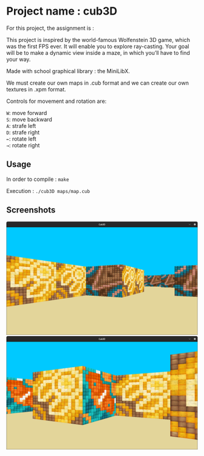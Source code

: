 # Project name : cub3D

For this project, the assignment is : 

This project is inspired by the world-famous Wolfenstein 3D game, which was the first FPS ever. It will enable you to explore ray-casting. Your goal will be to make a dynamic view inside a maze, in which you’ll have to find your way.

Made with school graphical library : the MiniLibX.

We must create our own maps in .cub format and we can create our own textures in .xpm format.

Controls for movement and rotation are:

<code>W</code>: move forward<br>
<code>S</code>: move backward<br>
<code>A</code>: strafe left<br>
<code>D</code>: strafe right<br>
<code>←</code>: rotate left<br>
<code>→</code>: rotate right<br>

## Usage

In order to compile :
<code>make</code>

Execution :
<code>./cub3D maps/map.cub</code>

## Screenshots

![Gameplay preview](Cub3D.png)
![Gameplay preview](Cub3D2.png)

